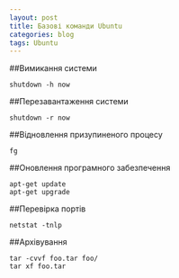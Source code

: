 ```yaml
---
layout: post
title: Базові команди Ubuntu
categories: blog
tags: Ubuntu
---
```

##Вимикання системи

`shutdown -h now`

##Перезавантаження системи

`shutdown -r now`

##Відновлення призупиненого процесу

`fg`

##Oновлення програмного забезпечення

`apt-get update`<br>
`apt-get upgrade`

##Перевірка портів

`netstat -tnlp`

##Архівування

`tar -cvvf foo.tar foo/`<br>
`tar xf foo.tar`